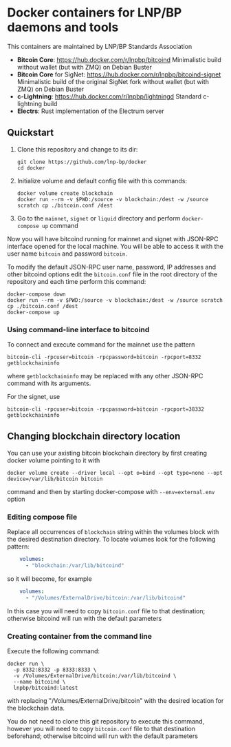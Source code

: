 # Docker containers for LNP/BP daemons and tools

This containers are maintained by LNP/BP Standards Association

- **Bitcoin Core**: <https://hub.docker.com/r/lnpbp/bitcoind>
  Minimalistic build without wallet (but with ZMQ) on Debian Buster
- **Bitcoin Core** for SigNet: <https://hub.docker.com/r/lnpbp/bitcoind-signet>
  Minimalistic build of the original SigNet fork without wallet (but with ZMQ)
  on Debian Buster
- **c-Lightning**: <https://hub.docker.com/r/lnpbp/lightningd>
  Standard c-lightning build
- **Electrs**:
  Rust implementation of the Electrum server

## Quickstart

1. Clone this repository and change to its dir: 
    ```shell script
   git clone https://github.com/lnp-bp/docker
   cd docker
    ```
2. Initialize volume and default config file with this commands:
    ```shell script
    docker volume create blockchain
    docker run --rm -v $PWD:/source -v blockchain:/dest -w /source scratch cp ./bitcoin.conf /dest
    ```
2. Go to the `mainnet`, `signet` or `liquid` directory and perform 
   `docker-compose up` command

Now you will have bitcoind running for mainnet and signet with JSON-RPC interface opened for the local machine.
You will be able to access it with the user name `bitcoin` and password `bitcoin`.

To modify the default JSON-RPC user name, password, IP addresses and other bitcoind options edit the `bitcoin.conf`
file in the root directory of the repository and each time perform this command:
```shell script
docker-compose down
docker run --rm -v $PWD:/source -v blockchain:/dest -w /source scratch cp ./bitcoin.conf /dest
docker-compose up
```

### Using command-line interface to bitcoind

To connect and execute command for the mainnet use the pattern
```shell script
bitcoin-cli -rpcuser=bitcoin -rpcpassword=bitcoin -rpcport=8332 getblockchaininfo 
```
where `getblockchaininfo` may be replaced with any other JSON-RPC command with its arguments.

For the signet, use
```shell script
bitcoin-cli -rpcuser=bitcoin -rpcpassword=bitcoin -rpcport=38332 getblockchaininfo 
```


## Changing blockchain directory location

You can use your axisting bitcoin blockchain directory by first creating docker volume pointing to it
with
```shell script
docker volume create --driver local --opt o=bind --opt type=none --opt device=/var/lib/bitcoin bitcoin 
```
command and then by starting docker-compose with `--env=external.env` option

### Editing compose file

Replace all occurrences of `blockchain` string within the volumes block with the desired destination directory. 
To locate volumes look for the following pattern:
```yaml
    volumes:
      - "blockchain:/var/lib/bitcoind"
```
so it will become, for example
```yaml
    volumes:
      - "/Volumes/ExternalDrive/bitcoin:/var/lib/bitcoind"
```

In this case you will need to copy `bitcoin.conf` file to that destination; otherwise bitcoind will run with the
default parameters

### Creating container from the command line

Execute the following command:
```shell script
docker run \
  -p 8332:8332 -p 8333:8333 \
  -v /Volumes/ExternalDrive/bitcoin:/var/lib/bitcoind \
  --name bitcoind \
  lnpbp/bitcoind:latest
```
 with replacing "/Volumes/ExternalDrive/bitcoin" with the desired location for the blockchain data.
 
 You do not need to clone this git repository to execute this command, however you will need to copy `bitcoin.conf` file 
 to that destination beforehand; otherwise bitcoind will run with the default parameters
